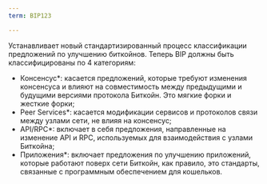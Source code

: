 ```yaml
---
term: BIP123

---
```

Устанавливает новый стандартизированный процесс классификации предложений по улучшению биткойнов. Теперь BIP должны быть классифицированы по 4 категориям:


- Консенсус*: касается предложений, которые требуют изменения консенсуса и влияют на совместимость между предыдущими и будущими версиями протокола Биткойн. Это мягкие форки и жесткие форки;
- Peer Services*: касается модификации сервисов и протоколов связи между узлами сети, не влияя на консенсус;
- API/RPC*: включает в себя предложения, направленные на изменение API и RPC, используемых для взаимодействия с узлами Биткойна;
- Приложения*: включает предложения по улучшению приложений, которые работают поверх сети Биткойн, как правило, это стандарты, связанные с программным обеспечением для кошельков.